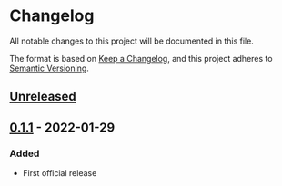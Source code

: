 # Changelog
All notable changes to this project will be documented in this file.

The format is based on [Keep a Changelog](https://keepachangelog.com/en/1.0.0/),
and this project adheres to [Semantic Versioning](https://semver.org/spec/v2.0.0.html).

## [Unreleased]

## [0.1.1] - 2022-01-29
### Added
- First official release

[Unreleased]: https://github.com/AnonymouX47/term-img/compare/v0.1.1...HEAD
[0.1.1]: https://github.com/AnonymouX47/term-img/releases/tag/v0.1.1
